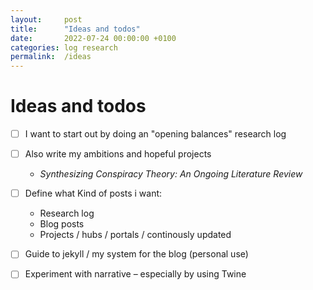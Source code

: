 ```yaml
---
layout: 	post
title:  	"Ideas and todos"
date:   	2022-07-24 00:00:00 +0100
categories:	log research
permalink: 	/ideas
---
```


# Ideas and todos

- [ ] I want to start out by doing an "opening balances" research log

- [ ] Also write my ambitions and hopeful projects
	- *Synthesizing Conspiracy Theory: An Ongoing Literature Review*

- [ ] Define what Kind of posts i want:
	- Research log
	- Blog posts
	- Projects / hubs / portals / continously updated

- [ ] Guide to jekyll / my system for the blog (personal use)

- [ ] Experiment with narrative – especially by using Twine